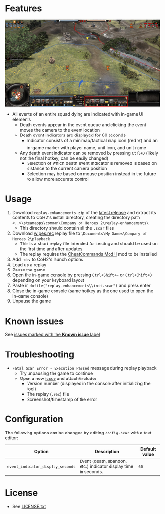 # Features
![](screenshots/example-01.png)
- All events of an entire squad dying are indicated with in-game UI elements
    - Death events appear in the event queue and clicking the event moves the camera to the event location
    - Death event indicators are displayed for 60 seconds 
        - Indicator consists of a minimap/tactical map icon (red ☠️) and an in-game marker with player name, unit icon, and unit name
    - Any death event indicator can be removed by pressing `Ctrl+D` (likely not the final hotkey, can be easily changed)
        - Selection of which death event indicator is removed is based on distance to the current camera position
        - Selection may be based on mouse position instead in the future to allow more accurate control

# Usage
1. Download `replay-enhancements.zip` of the [latest release](https://github.com/Janne252/coh2-replay-enhancements/releases) and extract its contents to CoH2's install directory, creating the directory path `<..>\steamapps\common\Company of Heroes 2\replay-enhancements\`
    - This directory should contain all the `.scar` files
1. Download [wipes.rec](https://github.com/Janne252/coh2-replay-enhancements/raw/master/examples/wipes.rec) replay file to `\Documents\My Games\Company of Heroes 2\playback`
    - This is a short replay file intended for testing and should be used on the first time and after updates
    - The replay requires the [CheatCommands Mod II](https://steamcommunity.com/sharedfiles/filedetails/?id=692412438) mod to be installed
1. Add `-dev` to CoH2's launch options
1. Load up a replay
1. Pause the game
1. Open the in-game console by pressing `Ctrl+Shift+~` or `Ctrl+Shift+Ö` depending on your keyboard layout
1. Paste in `dofile("replay-enhancements\\init.scar")` and press enter
1. Close the in-game console (same hotkey as the one used to open the in-game console)
1. Unpause the game

# Known issues
See [issues marked with the **Known issue** label](https://github.com/Janne252/coh2-replay-enhancements/issues?q=is%3Aissue+is%3Aopen+label%3A%22Known+issue%22)

# Troubleshooting
- `Fatal Scar Error - Execution Paused` message during replay playback
    - Try unpausing the game to continue
    - Open a new [issue](https://github.com/Janne252/coh2-replay-enhancements/issues) and attach/include:
        - Version number (displayed in the console after initializing the tool)
        - The replay (`.rec`) file
        - Screenshot/timestamp of the error

# Configuration
The following options can be changed by editing `config.scar` with a text editor:

| Option                            | Description                                                                 | Default value  |
|-----------------------------------|-----------------------------------------------------------------------------|----------------|
| `event_indicator_display_seconds` | Event (death, abandon, etc.) indicator display time in seconds.             | `60`           |


# License
- See [LICENSE.txt](LICENSE.txt)
